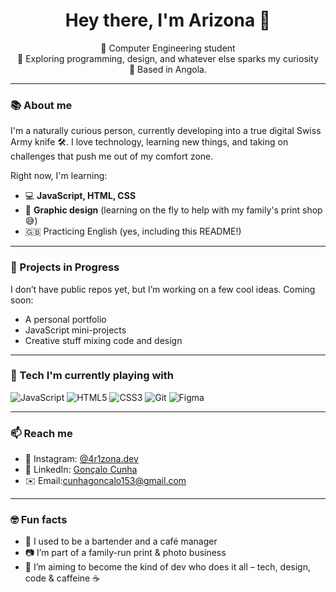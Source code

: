 <h1 align="center">Hey there, I'm Arizona 👋</h1>

<p align="center">
  🧠 Computer Engineering student <br/>
  🚀 Exploring programming, design, and whatever else sparks my curiosity <br/>
  📍 Based in Angola.
</p>

---

### 📚 About me

I'm a naturally curious person, currently developing into a true digital Swiss Army knife 🛠️. I love technology, learning new things, and taking on challenges that push me out of my comfort zone.

Right now, I'm learning:

- 💻 **JavaScript, HTML, CSS**
- 🎨 **Graphic design** (learning on the fly to help with my family's print shop 😅)
- 🇬🇧 Practicing English (yes, including this README!)

---

### 🚧 Projects in Progress

I don’t have public repos yet, but I’m working on a few cool ideas. Coming soon:

- A personal portfolio
- JavaScript mini-projects
- Creative stuff mixing code and design

---

### 🧰 Tech I'm currently playing with

![JavaScript](https://img.shields.io/badge/-JavaScript-black?style=flat-square&logo=javascript)
![HTML5](https://img.shields.io/badge/-HTML5-E34F26?style=flat-square&logo=html5&logoColor=white)
![CSS3](https://img.shields.io/badge/-CSS3-1572B6?style=flat-square&logo=css3)
![Git](https://img.shields.io/badge/-Git-F05032?style=flat-square&logo=git&logoColor=white)
![Figma](https://img.shields.io/badge/-Figma-black?style=flat-square&logo=figma)

---

### 📫 Reach me

- 📸 Instagram: [@4r1zona.dev](https://www.instagram.com/4r1zona.dev/)
- 💼 LinkedIn: [Gonçalo Cunha](https://www.linkedin.com/in/gon%C3%A7alo-cunha-a9aba12a0/)
- ✉️ Email:cunhagoncalo153@gmail.com

---

### 🤓 Fun facts

- 🧃 I used to be a bartender and a café manager
- 📷 I’m part of a family-run print & photo business
- 🦸 I’m aiming to become the kind of dev who does it all – tech, design, code & caffeine ☕

